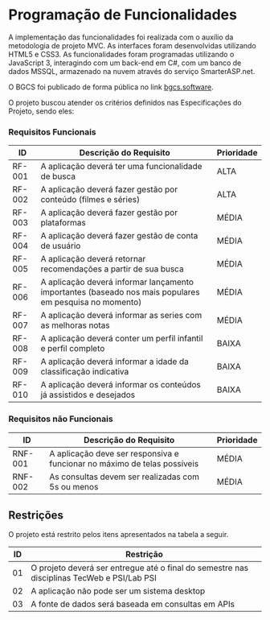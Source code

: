 # Programação de Funcionalidades

A implementação das funcionalidades foi realizada com o auxílio da metodologia de projeto MVC. As interfaces foram desenvolvidas utilizando HTML5 e CSS3. As funcionalidades foram programadas utilizando o JavaScript 3, interagindo com um back-end em C#, com um banco de dados MSSQL, armazenado na nuvem através do serviço SmarterASP.net. 

O BGCS foi publicado de forma pública no link [bgcs.software](http://bgcs.software).

O projeto buscou atender os critérios definidos nas Especificações do Projeto, sendo eles:

### Requisitos Funcionais

|ID    | Descrição do Requisito  | Prioridade |
|------|-----------------------------------------|----|
|RF-001| A aplicação deverá ter uma funcionalidade de busca | ALTA | 
|RF-002| A aplicação deverá fazer gestão por conteúdo (filmes e séries) | ALTA |
|RF-003| A aplicação deverá fazer gestão por plataformas | MÉDIA |
|RF-004| A aplicação deverá fazer gestão de conta de usuário  |MÉDIA| 
|RF-005| A aplicação deverá retornar recomendações a partir de sua busca |MÉDIA| 
|RF-006| A aplicação deverá informar lançamento importantes (baseado nos mais populares em pesquisa no momento)  |MÉDIA| 
|RF-007| A aplicação deverá informar as series com as melhoras notas |MÉDIA| 
|RF-008| A aplicação deverá conter um perfil infantil e perfil completo |BAIXA| 
|RF-009| A aplicação deverá informar a idade da classificação indicativa  |BAIXA| 
|RF-010| A aplicação deverá informar os conteúdos já assistidos e desejados |BAIXA| 

### Requisitos não Funcionais

|ID     | Descrição do Requisito  |Prioridade |
|-------|-------------------------|----|
|RNF-001| A aplicação deve ser responsiva e funcionar no máximo de telas possíveis | MÉDIA | 
|RNF-002| As consultas devem ser realizadas com 5s ou menos | MÉDIA | 


## Restrições

O projeto está restrito pelos itens apresentados na tabela a seguir.

|ID| Restrição                                             |
|--|-------------------------------------------------------|
|01| O projeto deverá ser entregue até o final do semestre nas disciplinas TecWeb e PSI/Lab PSI |
|02| A aplicação não pode ser um sistema desktop|
|03| A fonte de dados será baseada em consultas em APIs|

